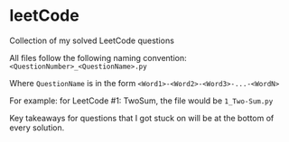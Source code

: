 # leetCode
Collection of my solved LeetCode questions

All files follow the following naming convention: `<QuestionNumber>_<QuestionName>.py` 

Where `QuestionName` is in the form `<Word1>-<Word2>-<Word3>-...-<WordN>`

For example: for LeetCode #1: TwoSum, the file would be `1_Two-Sum.py`

Key takeaways for questions that I got stuck on will be at the bottom of every solution. 
